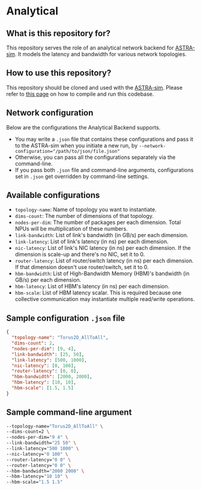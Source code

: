 <!--
Copyright (c) 2020 Georgia Institute of Technology
Permission is hereby granted, free of charge, to any person obtaining a copy
of this software and associated documentation files (the "Software"), to deal
in the Software without restriction, including without limitation the rights
to use, copy, modify, merge, publish, distribute, sublicense, and/or sell
copies of the Software, and to permit persons to whom the Software is
furnished to do so, subject to the following conditions:
The above copyright notice and this permission notice shall be included in all
copies or substantial portions of the Software.
THE SOFTWARE IS PROVIDED "AS IS", WITHOUT WARRANTY OF ANY KIND, EXPRESS OR
IMPLIED, INCLUDING BUT NOT LIMITED TO THE WARRANTIES OF MERCHANTABILITY,
FITNESS FOR A PARTICULAR PURPOSE AND NONINFRINGEMENT. IN NO EVENT SHALL THE
AUTHORS OR COPYRIGHT HOLDERS BE LIABLE FOR ANY CLAIM, DAMAGES OR OTHER
LIABILITY, WHETHER IN AN ACTION OF CONTRACT, TORT OR OTHERWISE, ARISING FROM,
OUT OF OR IN CONNECTION WITH THE SOFTWARE OR THE USE OR OTHER DEALINGS IN THE
SOFTWARE.

Author : William Won (william.won@gatech.edu)
-->

# Analytical

## What is this repository for?
This repository serves the role of an analytical network backend for [ASTRA-sim]((https://github.com/astra-sim/astra-sim)).
It models the latency and bandwidth for various network topologies.

## How to use this repository?
This repository should be cloned and used with the [ASTRA-sim](https://github.com/astra-sim/astra-sim).
Please refer to [this page](https://github.com/astra-sim/astra-sim/tree/astra_dev_workloads/build/analytical) on how to compile and run this codebase.

## Network configuration
Below are the configurations the Analytical Backend supports.
- You may write a `.json` file that contains these configurations and pass it to the ASTRA-sim when you initiate a new run, by `--network-configuration="/path/to/json/file.json"`
- Otherwise, you can pass all the configurations separately via the command-line.
- If you pass both `.json` file and command-line arguments, configurations set in `.json` get overridden by command-line settings.

## Available configurations
- `topology-name`: Name of topology you want to instantiate.
- `dims-count`: The number of dimensions of that topology.
- `nodes-per-dim`: The number of packages per each dimension. Total NPUs will be multiplication of these numbers.
- `link-bandwidth`: List of link's bandwidth (in GB/s) per each dimension.
- `link-latency`: List of link's latency (in ns) per each dimension.
- `nic-latency`: List of link's NIC latency (in ns) per each dimension. If the dimension is scale-up and there's no NIC, set it to 0.
- `router-latency`: List of router/switch latency (in ns) per each dimension. If that dimension doesn't use router/switch, set it to 0.
- `hbm-bandwidth`: List of High-Bandwidth Memory (HBM)'s bandwidth (in GB/s) per each dimension.
- `hbm-latency`: List of HBM's latency (in ns) per each dimension.
- `hbm-scale`: List of HBM latency scalar. This is required because one collective communication may instantiate multiple read/write operations.

## Sample configuration `.json` file
```json
{
  "topology-name": "Torus2D_AllToAll",
  "dims-count": 2,
  "nodes-per-dim": [9, 4],
  "link-bandwidth": [25, 50],
  "link-latency": [500, 1000],
  "nic-latency": [0, 100],
  "router-latency": [0, 0],
  "hbm-bandwidth": [2000, 2000],
  "hbm-latency": [10, 10],
  "hbm-scale": [1.5, 1.5]
}
```

## Sample command-line argument
```bash
--topology-name="Torus2D_AllToAll" \
--dims-count=2 \
--nodes-per-dim="9 4" \
--link-bandwidth="25 50" \
--link-latency="500 1000" \
--nic-latency="0 100" \
--router-latency="0 0" \
--router-latency="0 0" \
--hbm-bandwidth="2000 2000" \
--hbm-latency="10 10" \
--hbm-scale="1.5 1.5"
```
